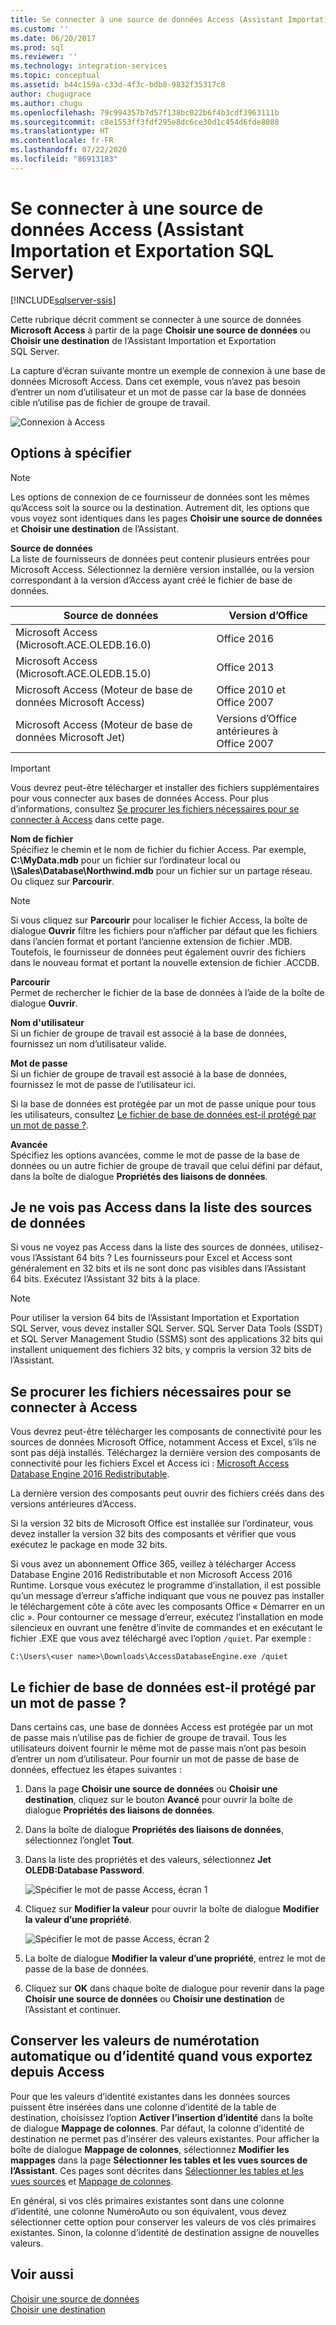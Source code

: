 ```yaml
---
title: Se connecter à une source de données Access (Assistant Importation et Exportation SQL Server) | Microsoft Docs
ms.custom: ''
ms.date: 06/20/2017
ms.prod: sql
ms.reviewer: ''
ms.technology: integration-services
ms.topic: conceptual
ms.assetid: b44c159a-c33d-4f3c-bdb8-9832f35317c8
author: chugugrace
ms.author: chugu
ms.openlocfilehash: 79c994357b7d57f138bc022b6f4b3cdf3963111b
ms.sourcegitcommit: c8e1553ff3fdf295e8dc6ce30d1c454d6fde8088
ms.translationtype: HT
ms.contentlocale: fr-FR
ms.lasthandoff: 07/22/2020
ms.locfileid: "86913183"
---
```

# <a name="connect-to-an-access-data-source-sql-server-import-and-export-wizard"></a>Se connecter à une source de données Access (Assistant Importation et Exportation SQL Server)

[!INCLUDE[sqlserver-ssis](../../includes/applies-to-version/sqlserver-ssis.md)]


Cette rubrique décrit comment se connecter à une source de données **Microsoft Access** à partir de la page **Choisir une source de données** ou **Choisir une destination** de l’Assistant Importation et Exportation SQL Server.

La capture d’écran suivante montre un exemple de connexion à une base de données Microsoft Access. Dans cet exemple, vous n’avez pas besoin d’entrer un nom d’utilisateur et un mot de passe car la base de données cible n’utilise pas de fichier de groupe de travail.

![Connexion à Access](../../integration-services/import-export-data/media/connect-to-access.jpg)

## <a name="options-to-specify"></a>Options à spécifier

> [!NOTE]
> Les options de connexion de ce fournisseur de données sont les mêmes qu’Access soit la source ou la destination. Autrement dit, les options que vous voyez sont identiques dans les pages **Choisir une source de données** et **Choisir une destination** de l’Assistant.

**Source de données**  
La liste de fournisseurs de données peut contenir plusieurs entrées pour Microsoft Access. Sélectionnez la dernière version installée, ou la version correspondant à la version d’Access ayant créé le fichier de base de données.

|Source de données|Version d’Office|
|-------|-------|
|Microsoft Access (Microsoft.ACE.OLEDB.16.0)|Office 2016|
|Microsoft Access (Microsoft.ACE.OLEDB.15.0)|Office 2013|
|Microsoft Access (Moteur de base de données Microsoft Access)|Office 2010 et Office 2007|
|Microsoft Access (Moteur de base de données Microsoft Jet)|Versions d’Office antérieures à Office 2007|

> [!IMPORTANT]
> Vous devrez peut-être télécharger et installer des fichiers supplémentaires pour vous connecter aux bases de données Access. Pour plus d’informations, consultez [Se procurer les fichiers nécessaires pour se connecter à Access](#officeDownloads) dans cette page.

 **Nom de fichier**  
Spécifiez le chemin et le nom de fichier du fichier Access. Par exemple, **C:\\MyData.mdb** pour un fichier sur l’ordinateur local ou **\\\\Sales\\Database\\Northwind.mdb** pour un fichier sur un partage réseau. Ou cliquez sur **Parcourir**. 

> [!NOTE]
> Si vous cliquez sur **Parcourir** pour localiser le fichier Access, la boîte de dialogue **Ouvrir** filtre les fichiers pour n’afficher par défaut que les fichiers dans l’ancien format et portant l’ancienne extension de fichier .MDB. Toutefois, le fournisseur de données peut également ouvrir des fichiers dans le nouveau format et portant la nouvelle extension de fichier .ACCDB.
  
 **Parcourir**  
 Permet de rechercher le fichier de la base de données à l’aide de la boîte de dialogue **Ouvrir**.  
  
 **Nom d'utilisateur**  
Si un fichier de groupe de travail est associé à la base de données, fournissez un nom d’utilisateur valide.  
  
 **Mot de passe**  
Si un fichier de groupe de travail est associé à la base de données, fournissez le mot de passe de l’utilisateur ici.
 
Si la base de données est protégée par un mot de passe unique pour tous les utilisateurs, consultez [Le fichier de base de données est-il protégé par un mot de passe ?](#database_password).
  
 **Avancée**  
Spécifiez les options avancées, comme le mot de passe de la base de données ou un autre fichier de groupe de travail que celui défini par défaut, dans la boîte de dialogue **Propriétés des liaisons de données**.  

## <a name="i-dont-see-access-in-the-list-of-data-sources"></a>Je ne vois pas Access dans la liste des sources de données
Si vous ne voyez pas Access dans la liste des sources de données, utilisez-vous l’Assistant 64 bits ? Les fournisseurs pour Excel et Access sont généralement en 32 bits et ils ne sont donc pas visibles dans l’Assistant 64 bits. Exécutez l’Assistant 32 bits à la place.

> [!NOTE]
> Pour utiliser la version 64 bits de l’Assistant Importation et Exportation SQL Server, vous devez installer SQL Server. SQL Server Data Tools (SSDT) et SQL Server Management Studio (SSMS) sont des applications 32 bits qui installent uniquement des fichiers 32 bits, y compris la version 32 bits de l’Assistant.

## <a name="get-the-files-you-need-to-connect-to-access"></a><a name="officeDownloads"></a>Se procurer les fichiers nécessaires pour se connecter à Access  
Vous devrez peut-être télécharger les composants de connectivité pour les sources de données Microsoft Office, notamment Access et Excel, s’ils ne sont pas déjà installés. Téléchargez la dernière version des composants de connectivité pour les fichiers Excel et Access ici : [Microsoft Access Database Engine 2016 Redistributable](https://www.microsoft.com/download/details.aspx?id=54920).
  
La dernière version des composants peut ouvrir des fichiers créés dans des versions antérieures d’Access.

Si la version 32 bits de Microsoft Office est installée sur l’ordinateur, vous devez installer la version 32 bits des composants et vérifier que vous exécutez le package en mode 32 bits.

Si vous avez un abonnement Office 365, veillez à télécharger Access Database Engine 2016 Redistributable et non Microsoft Access 2016 Runtime. Lorsque vous exécutez le programme d’installation, il est possible qu’un message d’erreur s’affiche indiquant que vous ne pouvez pas installer le téléchargement côte à côte avec les composants Office « Démarrer en un clic ». Pour contourner ce message d’erreur, exécutez l’installation en mode silencieux en ouvrant une fenêtre d’invite de commandes et en exécutant le fichier .EXE que vous avez téléchargé avec l’option `/quiet`. Par exemple :

`C:\Users\<user name>\Downloads\AccessDatabaseEngine.exe /quiet`

## <a name="is-the-database-file-password-protected"></a><a name="database_password"></a> Le fichier de base de données est-il protégé par un mot de passe ?
Dans certains cas, une base de données Access est protégée par un mot de passe mais n’utilise pas de fichier de groupe de travail. Tous les utilisateurs doivent fournir le même mot de passe mais n’ont pas besoin d’entrer un nom d’utilisateur. Pour fournir un mot de passe de base de données, effectuez les étapes suivantes :

1.  Dans la page **Choisir une source de données** ou **Choisir une destination**, cliquez sur le bouton **Avancé** pour ouvrir la boîte de dialogue **Propriétés des liaisons de données**.  
2.  Dans la boîte de dialogue **Propriétés des liaisons de données**, sélectionnez l’onglet **Tout**.  
3.  Dans la liste des propriétés et des valeurs, sélectionnez **Jet OLEDB:Database Password**.   
    
    ![Spécifier le mot de passe Access, écran 1](../../integration-services/import-export-data/media/specify-access-password-screen-1.jpg) 
4.  Cliquez sur **Modifier la valeur** pour ouvrir la boîte de dialogue **Modifier la valeur d’une propriété**.  
    
    ![Spécifier le mot de passe Access, écran 2](../../integration-services/import-export-data/media/specify-access-password-screen-2.jpg)
5.  La boîte de dialogue **Modifier la valeur d’une propriété**, entrez le mot de passe de la base de données.
6.  Cliquez sur **OK** dans chaque boîte de dialogue pour revenir dans la page **Choisir une source de données** ou **Choisir une destination** de l’Assistant et continuer.

## <a name="keep-your-autonumber-values-when-you-export-from-access"></a>Conserver les valeurs de numérotation automatique ou d’identité quand vous exportez depuis Access
Pour que les valeurs d’identité existantes dans les données sources puissent être insérées dans une colonne d’identité de la table de destination, choisissez l’option **Activer l’insertion d’identité** dans la boîte de dialogue **Mappage de colonnes**. Par défaut, la colonne d’identité de destination ne permet pas d’insérer des valeurs existantes. Pour afficher la boîte de dialogue **Mappage de colonnes**, sélectionnez **Modifier les mappages** dans la page **Sélectionner les tables et les vues sources de l’Assistant**. Ces pages sont décrites dans [Sélectionner les tables et les vues sources](../../integration-services/import-export-data/select-source-tables-and-views-sql-server-import-and-export-wizard.md) et [Mappage de colonnes](../../integration-services/import-export-data/column-mappings-sql-server-import-and-export-wizard.md).

En général, si vos clés primaires existantes sont dans une colonne d’identité, une colonne NuméroAuto ou son équivalent, vous devez sélectionner cette option pour conserver les valeurs de vos clés primaires existantes. Sinon, la colonne d’identité de destination assigne de nouvelles valeurs.

## <a name="see-also"></a>Voir aussi
[Choisir une source de données](../../integration-services/import-export-data/choose-a-data-source-sql-server-import-and-export-wizard.md)  
[Choisir une destination](../../integration-services/import-export-data/choose-a-destination-sql-server-import-and-export-wizard.md)


